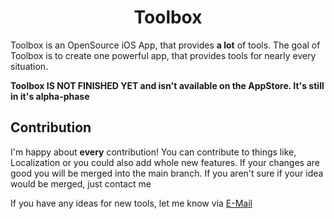 # <center>Toolbox</center>

Toolbox is an OpenSource iOS App, that provides **a lot** of tools. The goal of Toolbox is to create one powerful app, that provides tools for nearly every situation. 

**Toolbox IS NOT FINISHED YET and isn't available on the AppStore. It's still in it's alpha-phase**

## Contribution
I'm happy about **every** contribution! You can contribute to things like, Localization or you could also add whole new features. If your changes are good you will be merged into the main branch. If you aren't sure if your idea would be merged, just contact me 

If you have any ideas for new tools, let me know via [E-Mail](mailto:github@sivery.de)
